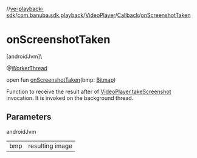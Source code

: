 //[ve-playback-sdk](../../../../index.md)/[com.banuba.sdk.playback](../../index.md)/[VideoPlayer](../index.md)/[Callback](index.md)/[onScreenshotTaken](on-screenshot-taken.md)

# onScreenshotTaken

[androidJvm]\

@[WorkerThread](https://developer.android.com/reference/kotlin/androidx/annotation/WorkerThread.html)

open fun [onScreenshotTaken](on-screenshot-taken.md)(bmp: [Bitmap](https://developer.android.com/reference/kotlin/android/graphics/Bitmap.html))

Function to receive the result after of [VideoPlayer.takeScreenshot](../take-screenshot.md) invocation. It is invoked on the background thread.

## Parameters

androidJvm

| | |
|---|---|
| bmp | resulting image |
